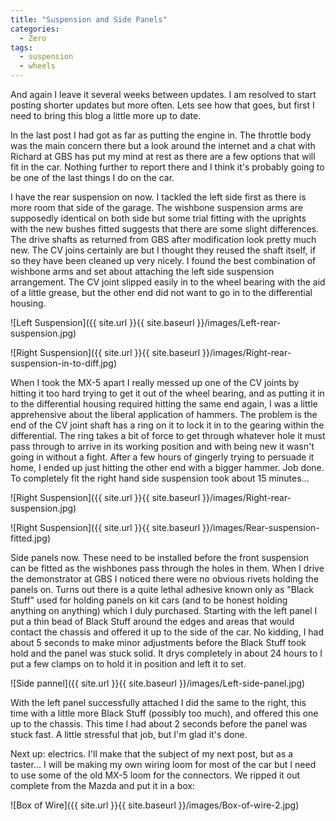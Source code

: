 ```yaml
---
title: "Suspension and Side Panels"
categories:
  - Zero
tags:
  - suspension
  - wheels
---
```


And again I leave it several weeks between updates. I am resolved to start posting shorter updates but more often. Lets see how that goes, but first I need to bring this blog a little more up to date.

In the last post I had got as far as putting the engine in. The throttle body was the main concern there but a look around the internet and a chat with Richard at GBS has put my mind at rest as there are a few options that will fit in the car. Nothing further to report there and I think it's probably going to be one of the last things I do on the car.

I have the rear suspension on now. I tackled the left side first as there is more room that side of the garage. The wishbone suspension arms are supposedly identical on both side but some trial fitting with the uprights with the new bushes fitted suggests that there are some slight differences. The drive shafts as returned from GBS after modification look pretty much new. The CV joins certainly are but I thought they reused the shaft itself, if so they have been cleaned up very nicely. I found the best combination of wishbone arms and set about attaching the left side suspension arrangement. The CV joint slipped easily in to the wheel bearing with the aid of a little grease, but the other end did not want to go in to the differential housing.

![Left Suspension]({{ site.url }}{{ site.baseurl }}/images/Left-rear-suspension.jpg)

![Right Suspension]({{ site.url }}{{ site.baseurl }}/images/Right-rear-suspension-in-to-diff.jpg)

When I took the MX-5 apart I really messed up one of the CV joints by hitting it too hard trying to get it out of the wheel bearing, and as putting it in to the differential housing required hitting the same end again, I was a little apprehensive about the liberal application of hammers. The problem is the end of the CV joint shaft has a ring on it to lock it in to the gearing within the differential. The ring takes a bit of force to get through whatever hole it must pass through to arrive in its working position and with being new it wasn't going in without a fight. After a few hours of gingerly trying to persuade it home, I ended up just hitting the other end with a bigger hammer. Job done. To completely fit the right hand side suspension took about 15 minutes...

![Right Suspension]({{ site.url }}{{ site.baseurl }}/images/Right-rear-suspension.jpg)

![Right Suspension]({{ site.url }}{{ site.baseurl }}/images/Rear-suspension-fitted.jpg)

Side panels now. These need to be installed before the front suspension can be fitted as the wishbones pass through the holes in them. When I drive the demonstrator at GBS I noticed there were no obvious rivets holding the panels on. Turns out there is a quite lethal adhesive known only as "Black Stuff" used for holding panels on kit cars (and to be honest holding anything on anything) which I duly purchased. Starting with the left panel I put a thin bead of Black Stuff around the edges and areas that would contact the chassis and offered it up to the side of the car. No kidding, I had about 5 seconds to make minor adjustments before the Black Stuff took hold and the panel was stuck solid. It drys completely in about 24 hours to I put a few clamps on to hold it in position and left it to set.

![Side pannel]({{ site.url }}{{ site.baseurl }}/images/Left-side-panel.jpg)

With the left panel successfully attached I did the same to the right, this time with a little more Black Stuff (possibly too much), and offered this one up to the chassis. This time I had about 2 seconds before the panel was stuck fast. A little stressful that job, but I'm glad it's done.

Next up: electrics. I'll make that the subject of my next post, but as a taster... I will be making my own wiring loom for most of the car but I need to use some of the old MX-5 loom for the connectors. We ripped it out complete from the Mazda and put it in a box:

![Box of Wire]({{ site.url }}{{ site.baseurl }}/images/Box-of-wire-2.jpg)
